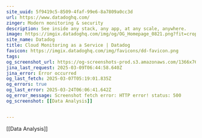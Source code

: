 ```yaml
---
site_uuid: 5f9419c5-8509-4faf-99e6-8a7809a0cc3d
url: https://www.datadoghq.com/
zinger: Modern monitoring & security
description: See inside any stack, any app, at any scale, anywhere.
image: https://imgix.datadoghq.com/img/og/OG_Homepage_0821.png?fit=crop&w=1200&h=630
site_name: Datadog
title: Cloud Monitoring as a Service | Datadog
favicon: https://imgix.datadoghq.com/img/favicons/dd-favicon.png
tags: 
og_screenshot_url: https://og-screenshots-prod.s3.amazonaws.com/1366x768/80/false/2850f31e276b1d5ea84ab307c491a60a1ef46ea3c2986ceb55e478fa3cafd145.jpeg
jina_last_request: 2025-03-09T06:44:58.640Z
jina_error: Error occurred
og_last_fetch: 2025-03-07T05:19:01.835Z
og_errors: true
og_last_error: 2025-03-24T06:06:41.642Z
og_error_message: Screenshot fetch error: HTTP error! status: 500
og_screenshot: [[Data Analysis]]


---
```

[[Data Analysis]]

